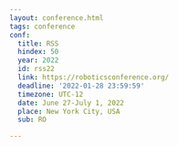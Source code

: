 ```yaml
---
layout: conference.html
tags: conference
conf:
  title: RSS
  hindex: 50
  year: 2022
  id: rss22
  link: https://roboticsconference.org/
  deadline: '2022-01-28 23:59:59'
  timezone: UTC-12
  date: June 27-July 1, 2022
  place: New York City, USA
  sub: RO

---
```

